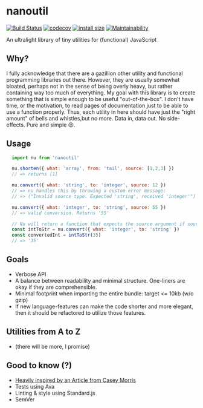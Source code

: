 # nanoutil
[![Build Status](https://travis-ci.com/EKMN/nanoutil.svg?branch=master)](https://travis-ci.com/EKMN/nanoutil)
[![codecov](https://codecov.io/gh/EKMN/nanoutil/branch/master/graph/badge.svg)](https://codecov.io/gh/EKMN/nanoutil)
[![install size](https://packagephobia.now.sh/badge?p=nanoutil@0.1.1)](https://packagephobia.now.sh/result?p=nanoutil@0.1.1)
[![Maintainability](https://api.codeclimate.com/v1/badges/fda50a3cb4ee9624f9f8/maintainability)](https://codeclimate.com/github/EKMN/nanoutil/maintainability)

An ultralight library of tiny utilities for (functional) JavaScript

## Why?
I fully acknowledge that there are a gazillion other utility and functional programming libraries out there. However, they are usually somewhat bloated, perhaps not in the sense of being overly heavy, but rather containing way too much of everything. My goal with this library is to create something that is simple enough to be useful "out-of-the-box". I don't have time, or the motivation, to read pages of documentation just to be able to use a function properly. Thus, each utility in here should have just the "right amount" of bells and whistles,but no more. Data in, data out. No side-effects. Pure and simple 😉.

## Usage
  ```js
    import nu from 'nanoutil'

    nu.shorten({ what: 'array', from: 'tail', source: [1,2,3] })
    // => returns [1]

    nu.convert({ what: 'string', to: 'integer', source: 12 })
    // => nu handles this by throwing a custom error message: 
    // => ("Invalid source type. Expected 'string', received 'integer'")

    nu.convert({ what: 'integer', to: 'string', source: 55 })
    // => valid conversion. Returns '55'

    // Nu will return a function that expects the source argument if source is omitted.
    const intToStr = nu.convert({ what: 'integer', to: 'string' })
    const convertedInt = intToStr(35)
    // => '35'

  ```

## Goals
- Verbose API
- A balance between readability and minimal structure. One-liners are okay if they are comprehensible.
- Minimal footprint when importing the entire bundle: target <= 10kb (w/o gzip)
- If new language-features can make the code shorter and more elegant, then it should be refactored to utilize those features. 

## Utilities from A to Z
* (there will be more, I promise)

## Good to know (?)
* [Heavily inspired by an Article from Casey Morris](https://medium.com/dailyjs/functional-js-with-es6-recursive-patterns-b7d0813ef9e3)
* Tests using Ava
* Linting & style using Standard.js
* SemVer
